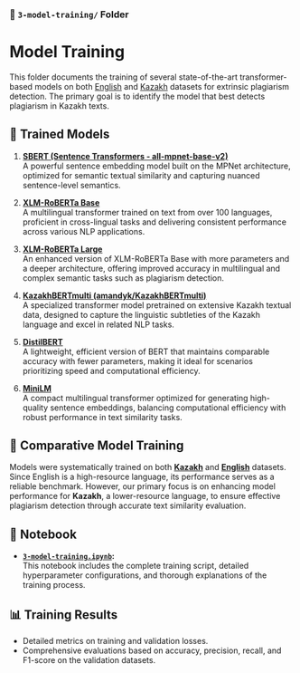 ### 📁 `3-model-training/` Folder

# Model Training

This folder documents the training of several state-of-the-art transformer-based models on both [English](../2-dataset) and [Kazakh](../2-dataset) datasets for extrinsic plagiarism detection. The primary goal is to identify the model that best detects plagiarism in Kazakh texts.

## 🧠 Trained Models

1. **[SBERT (Sentence Transformers - all-mpnet-base-v2)](https://huggingface.co/sentence-transformers/all-mpnet-base-v2)**  
   A powerful sentence embedding model built on the MPNet architecture, optimized for semantic textual similarity and capturing nuanced sentence-level semantics.

2. **[XLM-RoBERTa Base](https://huggingface.co/xlm-roberta-base)**  
   A multilingual transformer trained on text from over 100 languages, proficient in cross-lingual tasks and delivering consistent performance across various NLP applications.

3. **[XLM-RoBERTa Large](https://huggingface.co/xlm-roberta-large)**  
   An enhanced version of XLM-RoBERTa Base with more parameters and a deeper architecture, offering improved accuracy in multilingual and complex semantic tasks such as plagiarism detection.

4. **[KazakhBERTmulti (amandyk/KazakhBERTmulti)](https://huggingface.co/amandyk/KazakhBERTmulti)**  
   A specialized transformer model pretrained on extensive Kazakh textual data, designed to capture the linguistic subtleties of the Kazakh language and excel in related NLP tasks.

5. **[DistilBERT](https://huggingface.co/distilbert-base-uncased)**  
   A lightweight, efficient version of BERT that maintains comparable accuracy with fewer parameters, making it ideal for scenarios prioritizing speed and computational efficiency.

6. **[MiniLM](https://huggingface.co/sentence-transformers/paraphrase-multilingual-MiniLM-L12-v2)**  
   A compact multilingual transformer optimized for generating high-quality sentence embeddings, balancing computational efficiency with robust performance in text similarity tasks.

## 📌 Comparative Model Training

Models were systematically trained on both [**Kazakh**](../2-dataset/kz_dataset_120K_ready_for_training.csv) and [**English**](../2-dataset/en_dataset_120K_ready_for_training.csv) datasets. Since English is a high-resource language, its performance serves as a reliable benchmark. However, our primary focus is on enhancing model performance for **Kazakh**, a lower-resource language, to ensure effective plagiarism detection through accurate text similarity evaluation.

## 📒 Notebook

- **[`3-model-training.ipynb`](3-model-training.ipynb):**  
  This notebook includes the complete training script, detailed hyperparameter configurations, and thorough explanations of the training process.

## 📊 Training Results

- Detailed metrics on training and validation losses.
- Comprehensive evaluations based on accuracy, precision, recall, and F1-score on the validation datasets.
